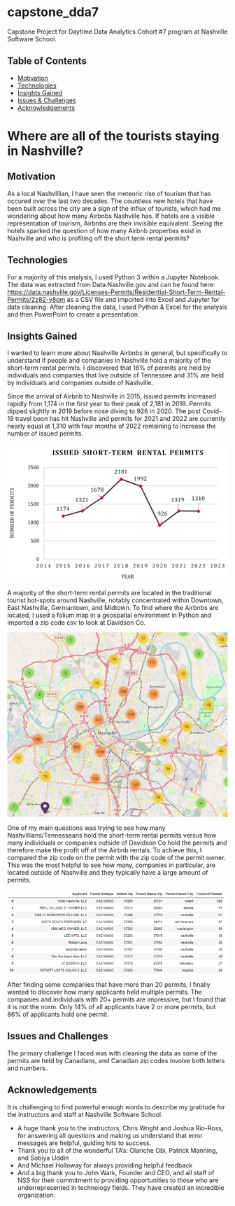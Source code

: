 # capstone_dda7

Capstone Project for Daytime Data Analytics Cohort #7 program at Nashville Software School.

## Table of Contents
* [Motivation](#motivation)
* [Technologies](#technologies)
* [Insights Gained](#insights-gained)
* [Issues & Challenges](#issues-&-challenges)
* [Acknowledgements](#acknowledgements)

# Where are all of the tourists staying in Nashville?

## Motivation
As a local Nashvillian, I have seen the meteoric rise of tourism that has occured over the last two decades.  The countless new hotels that have been built across the city are a sign of the influx of tourists, which had me wondering about how many Airbnbs Nashville has. If hotels are a visible representation of tourism, Airbnbs are their invisible equivalent. Seeing the hotels sparked the question of how many Airbnb properties exist in Nashville and who is profiting off the short term rental permits?

## Technologies
For a majority of this analysis, I used Python 3 within a Jupyter Notebook. The data was extracted from Data.Nashville.gov and can be found here: https://data.nashville.gov/Licenses-Permits/Residential-Short-Term-Rental-Permits/2z82-v8pm as a CSV file and imported into Excel and Jupyter for data cleaning. After cleaning the data, I used Python & Excel for the analysis and then PowerPoint to create a presentation.

## Insights Gained
I wanted to learn more about Nashville Airbnbs in general, but specifically to understand if people and companies in Nashville hold a majority of the short-term rental permits. I discovered that 16% of permits are held by individuals and companies that live outside of Tennessee and 31% are held by individuals and companies outside of Nashville.

Since the arrival of Airbnb to Nashville in 2015, issued permits increased rapidly from 1,174 in the first year to their peak of 2,181 in 2018. Permits dipped slightly in 2019 before nose diving to 926 in 2020. The post Covid-19 travel boon has hit Nashville and permits for 2021 and 2022 are currently nearly equal at 1,310 with four months of 2022 remaining to increase the number of issued permits.

![YOY Short-Term Rental Permits Issued Per Year](/images/YOY_permits.png)

A majority of the short-term rental permits are located in the traditional tourist hot-spots around Nashville, notably concentrated within Downtown, East Nashville, Germantown, and Midtown. To find where the Airbnbs are located, I used a folium map in a geospatial environment in Python and imported a zip code csv to look at Davidson Co.

![Short-Term Rental Permit Locations](/images/map.png)

One of my main questions was trying to see how many Nashvillians/Tennesseans hold the short-term rental permits versus how many individuals or companies outside of Davidson Co hold the permits and therefore make the profit off of the Airbnb rentals.  To achieve this, I compared the zip code on the permit with the zip code of the permit owner. This was the most helpful to see how many, companies in particular, are located outside of Nashville and they typically have a large amount of permits.

![zip codes](/images/top_10.png)


After finding some companies that have more than 20 permits, I finally wanted to discover how many applicants held multiple permits. The companies and individuals with 20+ permits are impressive, but I found that it is not the norm. Only 14% of all applicants have 2 or more permits, but 86% of applicants hold one permit.

## Issues and Challenges
The primary challenge I faced was with cleaning the data as some of the permits are held by Canadians, and Canadian zip codes involve both letters and numbers.

## Acknowledgements
It is challenging to find powerful enough words to describe my gratitude for the instructors and staff at Nashville Software School.
* A huge thank you to the instructors, Chris Wright and Joshua Rio-Ross, for answering all questions and making us understand that error messages are helpful, guiding hits to success.
* Thank you to all of the wonderful TA’s: Olariche Obi, Patrick Manning, and Sobiya Uddin
* And Michael Holloway for always providing helpful feedback
* And a big thank you to John Wark, Founder and CEO, and all staff of NSS for their commitment to providing opportunities to those who are underrepresented in technology fields. They have created an incredible organization.
